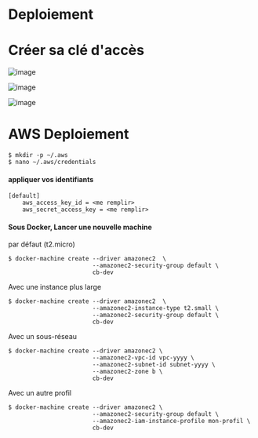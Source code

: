 # Deploiement

# Créer sa clé d'accès

![image](CleAccess.png)

![image](CreerCle.png)

![image](SecurityCredentials.png)


# AWS Deploiement

```
$ mkdir -p ~/.aws
$ nano ~/.aws/credentials
```

#### appliquer vos identifiants

```
[default]
    aws_access_key_id = <me remplir>
    aws_secret_access_key = <me remplir>

```

#### Sous Docker, Lancer une nouvelle machine

par défaut (t2.micro)
```
$ docker-machine create --driver amazonec2  \
                        --amazonec2-security-group default \
                        cb-dev
```

Avec une instance plus large
```
$ docker-machine create --driver amazonec2  \ 
                        --amazonec2-instance-type t2.small \
                        --amazonec2-security-group default \
                        cb-dev
```

Avec un sous-réseau
```
$ docker-machine create --driver amazonec2 \
                        --amazonec2-vpc-id vpc-yyyy \
                        --amazonec2-subnet-id subnet-yyyy \
                        --amazonec2-zone b \
                        cb-dev
```

Avec un autre profil
```
$ docker-machine create --driver amazonec2 \
                        --amazonec2-security-group default \
                        --amazonec2-iam-instance-profile mon-profil \  
                        cb-dev
```
